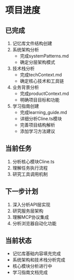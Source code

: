 # 项目进度

## 已完成
1. 记忆库文件结构创建
2. 系统架构分析
   - 完成systemPatterns.md
   - 确定分层架构模式
3. 技术栈分析
   - 完成techContext.md
   - 确定核心技术和工具链
4. 业务背景分析
   - 完成productContext.md
   - 明确项目目标和功能
5. 学习指南创建
   - 完成learning_guide.md
   - 详细分析Cline.ts模块
   - 完善项目结构解析
   - 添加学习方法建议

## 当前任务
1. 分析核心模块Cline.ts
2. 理解任务执行流程
3. 研究工具调用机制

## 下一步计划
1. 深入分析API层实现
2. 研究服务层架构
3. 理解MCP协议集成
4. 分析浏览器自动化功能

## 当前状态
- 记忆库基础内容填充完成
- 系统架构和技术栈分析完成
- 核心模块分析进行中
- 学习指南文档完成
